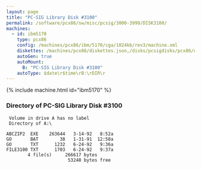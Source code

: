 ```yaml
---
layout: page
title: "PC-SIG Library Disk #3100"
permalink: /software/pcx86/sw/misc/pcsig/3000-3999/DISK3100/
machines:
  - id: ibm5170
    type: pcx86
    config: /machines/pcx86/ibm/5170/cga/1024kb/rev3/machine.xml
    diskettes: /machines/pcx86/diskettes.json,/disks/pcsigdisks/pcx86/diskettes.json
    autoGen: true
    autoMount:
      B: "PC-SIG Library Disk #3100"
    autoType: $date\r$time\rB:\rDIR\r
---
```


{% include machine.html id="ibm5170" %}

### Directory of PC-SIG Library Disk #3100

     Volume in drive A has no label
     Directory of A:\

    ABCZIP2  EXE    263644   3-14-92   8:52a
    GO       BAT        38   1-31-91  12:58a
    GO       TXT      1232   6-24-92   9:36a
    FILE3100 TXT      1703   6-24-92   9:37a
            4 file(s)     266617 bytes
                           53248 bytes free
